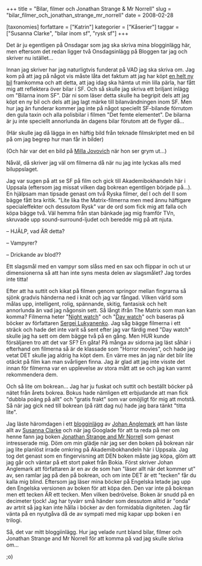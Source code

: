 +++
title = "Bilar, filmer och Jonathan Strange & Mr Norrell"
slug = "bilar_filmer_och_jonathan_strange_mr_norrell"
date = 2008-02-28

[taxonomies]
forfattare = ["Katrin"]
kategorier = ["Kåserier"]
taggar = ["Susanna Clarke", "bilar inom sf", "rysk sf"]
+++

Det är ju egentligen på Onsdagar som jag ska skriva mina blogginlägg här, men eftersom det redan ligger två Onsdagsinlägg på Bloggen tar jag och skriver nu istället...

Innan jag skriver har jag naturligtvis funderat på VAD jag ska skriva om. Jag kom på att jag på något vis måste låta det faktum att jag har köpt [en helt ny bil](http://www.renault.se/sv/Personbilar/Clio-Storia.aspx) framkomma och att detta, att jag idag ska hämta ut min lilla pärla, har fått mig att reflektera över bilar i SF. Och så skulle jag skriva ett briljant inlägg om "Bilarna inom SF". Där ni som läser detta skulle ha begripit dels att jag köpt en ny bil och dels att jag lagt märke till bilanvändningen inom SF. Men hur jag än funderar kommer jag inte på något speciellt SF-bilande förrutom den gula taxin och alla polisbilar i filmen "Det femte elementet".  De bilarna är ju inte speciellt annorlunda än dagens bilar förutom att de flyger då...

(Här skulle jag då lägga in en häftig bild från teknade filmskriptet med en bil på om jag begrep hur man får in bilder)

(Och här var det en bild på [Milla Jovovich](http://www.imdb.com/name/nm0000170) när hon ser grym ut...)

Nåväl, då skriver jag väl om filmerna då när nu jag inte lyckas alls med biluppslaget.

Jag var sugen på att se SF på film och gick till Akademibokhandeln här i Uppsala (eftersom jag missat vilken dag bokrean egentligen började på...). En hjälpsam man tipsade genast om två Ryska filmer, del I och del II som bägge fått bra kritik. "Lite lika the Matrix-filmerna men med ännu häftigare specialeffekter och dessutom Rysk" var de ord som fick mig att falla och köpa bägge två. Väl hemma från stan bänkade jag mig framför TVn, skruvade upp sound-surround-ljudet och beredde mig på att njuta.

– HJÄLP, vad ÄR detta?

– Vampyrer?

– Drickande av blod??

Ett slagsmål med en vampyr som slåss med en sax och flippar in och ut ur dimensionerna så att han inte syns mesta delen av slagsmålet? Jag tordes inte titta!

Efter att ha suttit och kikat på filmen genom springor mellan fingrarna så sjönk gradvis händerna ned i knät och jag var fångad. Vilken värld som målas upp, intelligent, rolig, spännande, skitig, fantasisk och helt annorlunda än vad jag någonsin sett. Så långt ifrån The Matrix som man kan komma? Filmerna heter "[Night watch](http://en.wikipedia.org/wiki/Night_Watch_%282004_film%29)" och "[Day watch](http://en.wikipedia.org/wiki/Day_Watch)" och baseras på böcker av författaren [Sergei Lukyanenko](http://en.wikipedia.org/wiki/Sergey_Lukyanenko). Jag såg bägge filmerna i ett sträck och hade det inte varit så sent efter jag var färdig med "Day watch" skulle jag ha sett om dem bägge två på en gång. Men HUR kunde försäljaren tro att det var SF? En gåta! På många av sidorna jag läst såhär i efterhand om filmerna så är de klassade som "Horror movies", och hade jag vetat DET skulle jag aldrig ha köpt dem. En värre mes än jag när det blir lite otäckt på film kan man svårligen finna. Jag är glad att jag inte visste det innan för filmerna var en upplevelse av stora mått att se och jag kan varmt rekommendera dem.

Och så lite om bokrean... Jag har ju fuskat och suttit och beställt böcker på nätet från årets bokrea. Bokus hade nämligen ett erbjudande att man fick "dubbla poäng på allt" och "gratis frakt" som var omöjligt för mig att motstå. Så när jag gick ned till bokrean (på rätt dag nu) hade jag bara tänkt "titta lite".

Jag läste häromdagen i ett [blogginlägg](./blogg/favoritforfattare.md) av [Johan Anglemark](__PREFIX__/forfattare/anglemark)  att han läste allt av [Susanna Clarke](http://en.wikipedia.org/wiki/Susanna_Clarke) och när jag Googlade för att ta reda på mer om henne fann jag boken [Jonathan Strange and Mr Norrell](http://en.wikipedia.org/wiki/Jonathan_Strange_%26_Mr_Norrell) som genast intresserade mig. Döm om min glädje när jag ser den boken på bokrean när jag lite planlöst irrade omkring på Akademibokhandeln här i Uppsala. Jag tog det genast som en fingervisning att DEN boken måste jag köpa, glöm att jag går och väntar på ett stort paket från Bokia. Först skriver Johan Anglemark att författaren är en av de som han "läser allt när det kommer ut" av, sen ramlar jag på den på bokrean, och om inte DET är ett "tecken" får du kalla mig blind. Eftersom jag läser mina böcker på Engelska letade jag upp den Engelska versionen av boken för att köpa den. Den var inte på bokrean men ett tecken ÄR ett tecken. Men vilken bedrövelse. Boken är snudd på en decimeter tjock! Jag har tyvärr små händer som dessutom alltid är "onda" av artrit så jag kan inte hålla i böcker av den formidabla digniteten. Jag får vänta på en nyutgåva då de av sympati med mig kapar upp boken i en trilogi.

Så, det var mitt bloggiinlägg. Hur jag velade runt bland bilar, filmer och Jonathan Strange and Mr Norrell för att komma på vad jag skulle skriva om...

;o)
